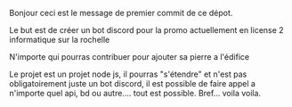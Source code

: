 Bonjour ceci est le message de premier commit de ce dépot.

Le but est de créer un bot discord pour la promo actuellement en license 2 informatique sur la rochelle

N'importe qui pourras contribuer pour ajouter sa pierre a l'édifice

Le projet est un projet node js, il pourras "s'étendre" et n'est pas obligatoirement juste un bot discord, il est possible de faire appel a n'importe quel api, bd ou autre.... tout est possible. Bref... voila voila.